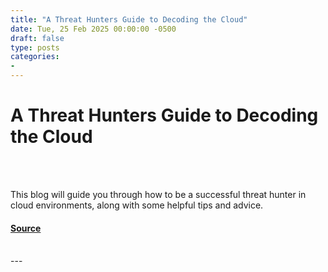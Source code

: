 ```yaml
---
title: "A Threat Hunters Guide to Decoding the Cloud"
date: Tue, 25 Feb 2025 00:00:00 -0500
draft: false
type: posts
categories: 
- 
---
```

# A Threat Hunters Guide to Decoding the Cloud

<br/>

<br/>
<p>This blog will guide you through how to be a successful threat hunter in cloud environments, along with some helpful tips and advice.</p>

#### [Source](https://trustedsec.com/blog/a-threat-hunters-guide-to-decoding-the-cloud)

<br/>
---
